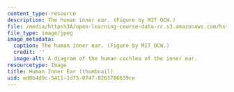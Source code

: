```yaml
---
content_type: resource
description: The human inner ear. (Figure by MIT OCW.)
file: /media/https%3A/open-learning-course-data-rc.s3.amazonaws.com/hst-720-physiology-of-the-ear-fall-2004/ed0b4d9c54111d7507478263786639ce_hst-720f04-th.jpg
file_type: image/jpeg
image_metadata:
  caption: The human inner ear. (Figure by MIT OCW.)
  credit: ''
  image-alt: A diagram of the human cochlea of the inner ear.
resourcetype: Image
title: Human Inner Ear (thumbnail)
uid: ed0b4d9c-5411-1d75-0747-8263786639ce
---
```

